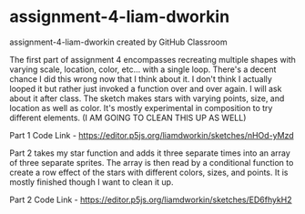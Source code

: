 # assignment-4-liam-dworkin
assignment-4-liam-dworkin created by GitHub Classroom

The first part of assignment 4 encompasses recreating multiple shapes with varying scale, location, color, etc... with a single loop. There's a decent chance I 
did this wrong now that I think about it. I don't think I actually looped it but rather just invoked a function over and over again. I will ask about it after
class. The sketch makes stars with varying points, size, and location as well as color. It's mostly experimental in composition to try different elements. (I AM GOING TO CLEAN THIS UP AS WELL)

Part 1 Code Link - https://editor.p5js.org/liamdworkin/sketches/nHOd-yMzd

Part 2 takes my star function and adds it three separate times into an array of three separate sprites. The array is then read by a conditional function to
create a row effect of the stars with different colors, sizes, and points. It is mostly finished though I want to clean it up. 

Part 2 Code Link - https://editor.p5js.org/liamdworkin/sketches/ED6fhykH2
